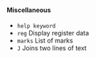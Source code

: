 #### Miscellaneous

- `help keyword`
- `reg`                Display register data 
- `marks`			   List of marks
- `J`				   Joins two lines of text 